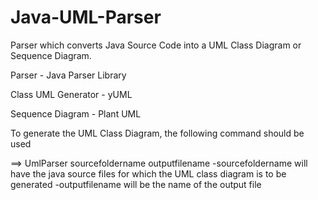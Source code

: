 # Java-UML-Parser
Parser which converts Java Source Code into a UML Class Diagram or Sequence Diagram.

Parser - Java Parser Library

Class UML Generator - yUML

Sequence Diagram - Plant UML

To generate the UML Class Diagram, the following command should be used

==> UmlParser sourcefoldername outputfilename
-sourcefoldername will have the java source files for which the UML class diagram is to be generated
-outputfilename will be the name of the output file
